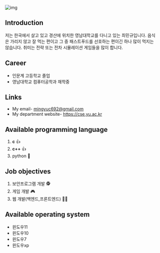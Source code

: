 ![img](https://github.com/YeungNam123/YeungNam123/assets/162092937/398f382d-7c4c-4ff4-9bed-f201f2283895)
## Introduction
저는 한국에서 살고 있고 경산에 위치한 영남대학교를 다니고 있는 최민규입니다. 음식은 가리지 않고 잘 먹는 편이고 그 중 패스트푸드를 선호하는 편이긴 하나 많이 먹지는 않습니다. 취미는 전략 또는 전차 시뮬레이션 게임들을 많이 합니다. 

## Career
- 인문계 고등학교 졸업
- 영남대학교 컴퓨터공학과 재학중

## Links
- My email- mingyuc692@gmail.com
- My department website- https://cse.yu.ac.kr

## Available programming language
1. **c** 👍
2. **c++** 👍
3. python 🥺

## Job objectives
1. 보안프로그램 개발 🕵️
2. 게임 개발 🎮
3. 웹 개발(백엔드,프론트엔드) 🧑‍💻

## Available operating system
- 윈도우11
- 윈도우10
- 윈도우7
- 윈도우xp




